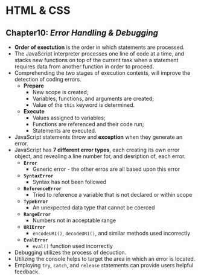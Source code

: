 # HTML & CSS
## Chapter10: _Error Handling & Debugging_
- **Order of exectution** is the order in which statements are processed.
- The JavaScript interpreter processes one line of code at a time, and stacks new functions on top of the current task when a statement requires data from another function in order to proceed.
- Comprehending the two stages of execution contexts, will improve the detection of coding errors.
    - **Prepare**
        - New scope is created;
        - Variables, functions, and arguments are created;
        - Value of the `this` keyword is determined.
    - **Execute**
        - Values assigned to variables;
        - Functions are referenced and their code run;
        - Statements are executed.
- JavaScript statements throw and **exception** when they generate an error.
- JavaScript has **7 different error types**, each creating its own error object, and revealing a line number for, and desription of, each error.
    - **`Error`**
        - Generic error - the other erros are all based upon this error
    - **`SyntaxError`**
        - Syntax has not been followed
    - **`ReferenceError`**
        - Tried to reference a variable that is not declared or within scope
    - **`TypeError`**
        - An unexpected data type that cannot be coerced
    - **`RangeError`**
        - Numbers not in acceptable range
    - **`URIError`**
        - `encodeURI()`, `decodeURI()`, and similar methods used incorrectly
    - **`EvalError`**
        - `eval()` function used incorrectly
- Debugging utilizes the process of decuction.
- Utilizing the console helps to target the area in which an error is located.
- Employing `try`, `catch`, and `release` statements can provide users helpful feedback.
